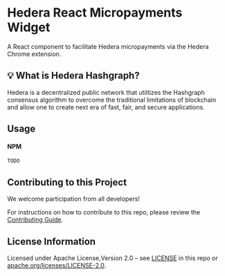 # Hedera React Micropayments Widget 

A React component to facilitate Hedera micropayments via the Hedera Chrome extension.

## 💡 What is Hedera Hashgraph?
Hedera is a decentralized public network that utiltizes the Hashgraph consensus algorithm to overcome the traditional limitations of blockchain and allow one to create next era of fast, fair, and secure applications. 

## Usage

#### NPM

```
TODO
```

## Contributing to this Project

We welcome participation from all developers!

For instructions on how to contribute to this repo, please review the [Contributing Guide](CONTRIBUTING.md).

## License Information

Licensed under Apache License,Version 2.0 – see [LICENSE](LICENSE) in this repo or [apache.org/licenses/LICENSE-2.0](http://www.apache.org/licenses/LICENSE-2.0).
